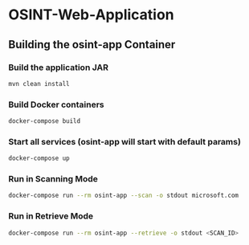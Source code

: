 # OSINT-Web-Application

## Building the osint-app Container

### Build the application JAR
```bash
mvn clean install
```
### Build Docker containers

```bash
docker-compose build
```
### Start all services (osint-app will start with default params)
```bash
docker-compose up
```

### Run in Scanning Mode
```bash
docker-compose run --rm osint-app --scan -o stdout microsoft.com
```

### Run in Retrieve Mode
```bash
docker-compose run --rm osint-app --retrieve -o stdout <SCAN_ID>
```